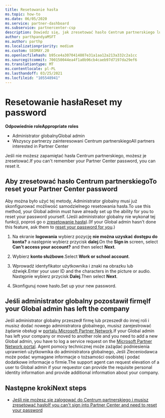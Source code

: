 ```yaml
---
title: Resetowanie hasła
ms.topic: how-to
ms.date: 06/05/2020
ms.service: partner-dashboard
ms.subservice: partnercenter-csp
description: Dowiedz się, jak zresetować hasło Centrum partnerskiego lub uzyskać pomoc od administratora globalnego firmy. Dowiedz się również, jak dodać nowego administratora globalnego Centrum partnerskiego.
author: parthpandyaMSFT
ms.author: parthp
ms.localizationpriority: medium
ms.custom: SEOMAY.20
ms.openlocfilehash: b95ce4a3070414807e31a1aa12a213a332c2a1cc
ms.sourcegitcommit: 700150044ea4f1a0b96cb4caeb97d7197da29ef6
ms.translationtype: MT
ms.contentlocale: pl-PL
ms.lasthandoff: 03/25/2021
ms.locfileid: "105548941"
---
```

# <a name="reset-my-password"></a><span data-ttu-id="8068f-103">Resetowanie hasła</span><span class="sxs-lookup"><span data-stu-id="8068f-103">Reset my password</span></span>
 
<span data-ttu-id="8068f-104">**Odpowiednie role**</span><span class="sxs-lookup"><span data-stu-id="8068f-104">**Appropriate roles**</span></span>

- <span data-ttu-id="8068f-105">Administrator globalny</span><span class="sxs-lookup"><span data-stu-id="8068f-105">Global admin</span></span>
- <span data-ttu-id="8068f-106">Wszyscy partnerzy zainteresowani Centrum partnerskiego</span><span class="sxs-lookup"><span data-stu-id="8068f-106">All partners interested in Partner Center</span></span>


<span data-ttu-id="8068f-107">Jeśli nie możesz zapamiętać hasła Centrum partnerskiego, możesz je zresetować.</span><span class="sxs-lookup"><span data-stu-id="8068f-107">If you can't remember your Partner Center password, you can reset it.</span></span>

## <a name="to-reset-your-partner-center-password"></a><span data-ttu-id="8068f-108">Aby zresetować hasło Centrum partnerskiego</span><span class="sxs-lookup"><span data-stu-id="8068f-108">To reset your Partner Center password</span></span>

<span data-ttu-id="8068f-109">Aby można było użyć tej metody, Administrator globalny musi już skonfigurować możliwość samodzielnego resetowania hasła.</span><span class="sxs-lookup"><span data-stu-id="8068f-109">To use this method, your Global admin must have already set up the ability for you to reset your password yourself.</span></span> <span data-ttu-id="8068f-110">(Jeśli administrator globalny nie wykonał tej funkcji, poproś go o [zresetowanie hasła](reset-a-user-password.md)).</span><span class="sxs-lookup"><span data-stu-id="8068f-110">(If your Global admin hasn't done this feature, ask them to [reset your password for you](reset-a-user-password.md).)</span></span>

1. <span data-ttu-id="8068f-111">Na ekranie **logowania** wybierz pozycję **nie można uzyskać dostępu do konta?** a następnie wybierz przycisk **dalej**.</span><span class="sxs-lookup"><span data-stu-id="8068f-111">On the **Sign in** screen, select **Can't access your account?** and then select **Next**.</span></span>

2. <span data-ttu-id="8068f-112">Wybierz **konto służbowe**.</span><span class="sxs-lookup"><span data-stu-id="8068f-112">Select **Work or school account**.</span></span>

3. <span data-ttu-id="8068f-113">Wprowadź identyfikator użytkownika i znaki na obrazku lub dźwięk.</span><span class="sxs-lookup"><span data-stu-id="8068f-113">Enter your user ID and the characters in the picture or audio.</span></span> <span data-ttu-id="8068f-114">Następnie wybierz przycisk **Dalej**.</span><span class="sxs-lookup"><span data-stu-id="8068f-114">Then select **Next**.</span></span>

4. <span data-ttu-id="8068f-115">Skonfiguruj nowe hasło.</span><span class="sxs-lookup"><span data-stu-id="8068f-115">Set up your new password.</span></span>

## <a name="if-your-global-admin-has-left-the-company"></a><span data-ttu-id="8068f-116">Jeśli administrator globalny pozostawił firmę</span><span class="sxs-lookup"><span data-stu-id="8068f-116">If your Global admin has left the company</span></span>

<span data-ttu-id="8068f-117">Jeśli administrator globalny przeszedł firmę lub przeszedł do innej roli i musisz dodać nowego administratora globalnego, musisz zarejestrować żądanie obsługi w [portalu Microsoft Partner Network](https://partner.microsoft.com/commercial#/).</span><span class="sxs-lookup"><span data-stu-id="8068f-117">If your Global admin has left your company or moved to another role and you need to add a new Global admin, you have to log a service request on the [Microsoft Partner Network portal](https://partner.microsoft.com/commercial#/).</span></span> <span data-ttu-id="8068f-118">Agent pomocy technicznej może zażądać podniesienia uprawnień użytkownika do administratora globalnego, Jeśli Zleceniodawca może podać wymagane informacje o tożsamości osobistej i podać dodatkowe informacje o firmie.</span><span class="sxs-lookup"><span data-stu-id="8068f-118">The support agent can request elevation of a user to Global admin if your requestor can provide the requisite personal identity information and provide additional information about your company.</span></span> 

## <a name="next-steps"></a><span data-ttu-id="8068f-119">Następne kroki</span><span class="sxs-lookup"><span data-stu-id="8068f-119">Next steps</span></span>

- [<span data-ttu-id="8068f-120">Jeśli nie możesz się zalogować do Centrum partnerskiego i musisz zresetować hasło</span><span class="sxs-lookup"><span data-stu-id="8068f-120">If you can't sign into Partner Center and need to reset your password</span></span>](unable-to-sign-in.md)